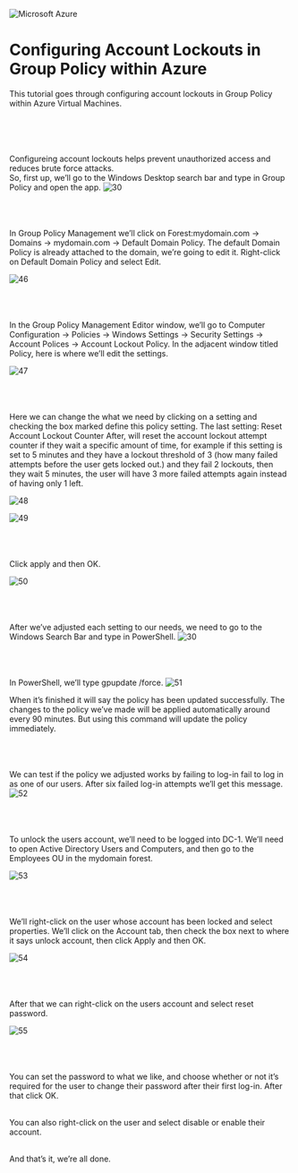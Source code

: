 ![Microsoft Azure](https://github.com/user-attachments/assets/9d061557-5f9c-45a2-a871-1e949df02143)

<h1>Configuring Account Lockouts in Group Policy within Azure</h1>
This tutorial goes through configuring account lockouts in Group Policy within Azure Virtual Machines.<br /><br><br><br><br>


Configureing account lockouts helps prevent unauthorized access and reduces brute force attacks.<br> 
So, first up, we’ll go to the Windows Desktop search bar and type in Group Policy and open the app.
![30](https://github.com/user-attachments/assets/cee79cfa-ea3b-4f67-b255-afa86be487ce)<br><br><br><br>





In Group Policy Management we’ll click on Forest:mydomain.com -> Domains -> mydomain.com -> Default Domain Policy.
The default Domain Policy is already attached to the domain, we’re going to edit it.
Right-click on Default Domain Policy and select Edit.

![46](https://github.com/user-attachments/assets/01c7237e-f5d5-4869-ade3-cfeb247def29)<br><br><br><br>




In the Group Policy Management Editor window, we’ll go to Computer Configuration -> Policies -> Windows Settings -> Security Settings -> Account Polices -> Account Lockout Policy.
In the adjacent window titled Policy, here is where we’ll edit the settings. 

![47](https://github.com/user-attachments/assets/7c386727-a4b0-4f6f-b531-f328a506b248)<br><br><br><br>




Here we can change the what we need by clicking on a setting and checking the box marked define this policy setting. 
The last setting: Reset Account Lockout Counter After, will reset the account lockout attempt counter if they wait a specific amount of time, for example if this setting is set to 5 minutes and they have a lockout threshold of 3 (how many failed attempts before the user gets locked out.) and they fail 2 lockouts, then they wait 5 minutes, the user will have 3 more failed attempts again instead of having only 1 left.<br>

![48](https://github.com/user-attachments/assets/389cd282-22ec-42e4-b40a-397ba0996c86)

![49](https://github.com/user-attachments/assets/931bc540-ffdc-4504-b592-6b481838e687)<br><br><br><br>



Click apply and then OK.

![50](https://github.com/user-attachments/assets/5f4e3f52-d8c2-4fea-b772-d8ed13f4ea42)<br><br><br><br>



After we’ve adjusted each setting to our needs, we need to go to the Windows Search Bar and type in PowerShell.
![30](https://github.com/user-attachments/assets/da937aed-35a6-4187-b1a0-2be54df6def6)<br><br><br><br>



In PowerShell, we’ll type gpupdate /force.
![51](https://github.com/user-attachments/assets/a937b0a1-b8cc-484a-91f9-1d49fa34e368)<br>


When it’s finished it will say the policy has been updated successfully.
The changes to the policy we’ve made will be applied automatically around every 90 minutes. But using this command will update the policy immediately.
<br><br><br><br>

We can test if the policy we adjusted works by failing to log-in fail to log in as one of our users.
After six failed log-in attempts we’ll get this message.<br>
![52](https://github.com/user-attachments/assets/b37b8385-3da4-4195-8aec-b4d037657888)<br><br><br><br>



To unlock the users account, we’ll need to be logged into DC-1. We’ll need to open Active Directory Users and Computers, and then go to the Employees OU in the mydomain forest.

![53](https://github.com/user-attachments/assets/3a191a56-ea21-4f59-9b84-378a66f5b554)<br><br><br><br>




We’ll right-click on the user whose account has been locked and select properties. We’ll click on the Account tab, then check the box next to where it says unlock account, then click Apply and then OK.

![54](https://github.com/user-attachments/assets/ad81a4aa-f5b1-4b3e-95d7-48e290c91481)<br><br><br><br>




After that we can right-click on the users account and select reset password.

![55](https://github.com/user-attachments/assets/4bf5df08-baf1-4e8b-9a0e-4ea1c300fe0c)<br><br><br><br>




You can set the password to what we like, and choose whether or not it’s required for the user to change their password after their first log-in. 
After that click OK.<br><br>

You can also right-click on the user and select disable or enable their account.<br><br>

And that’s it, we’re all done.

